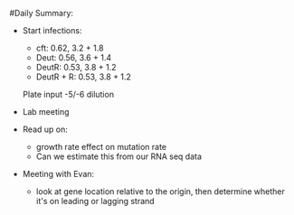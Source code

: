 #Daily Summary:

* Start infections:

	* cft: 0.62, 3.2 + 1.8
	* Deut: 0.56, 3.6 + 1.4
	* DeutR: 0.53, 3.8 + 1.2
	* DeutR + R: 0.53, 3.8 + 1.2

	Plate input -5/-6 dilution
	
* Lab meeting
* Read up on:

	* growth rate effect on mutation rate
	* Can we estimate this from our RNA seq data

* Meeting with Evan:


	* look at gene location relative to the origin, then determine whether it's on leading or lagging strand

